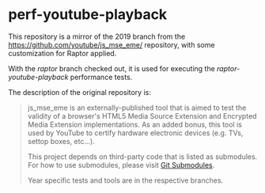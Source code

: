 # perf-youtube-playback

This repository is a mirror of the 2019 branch from the
https://github.com/youtube/js_mse_eme/ repository,
with some customization for Raptor applied.

With the *raptor* branch checked out, it is used for 
executing the *raptor-youtube-playback* performance tests.

The description of the original repository is:

> js_mse_eme is an externally-published tool that is aimed to test the validity
of a browser's HTML5 Media Source Extension and Encrypted Media Extension
implementations. As an added bonus, this tool is used by YouTube to certify
hardware electronic devices (e.g. TVs, settop boxes, etc...).
>
> This project depends on third-party code that is listed as submodules. For
how to use submodules, please visit
[Git Submodules](https://git-scm.com/book/en/v2/Git-Tools-Submodules).
>
> Year specific tests and tools are in the respective branches.
